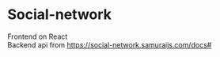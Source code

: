 # Social-network
Frontend on React <br>
Backend api from https://social-network.samuraijs.com/docs#
